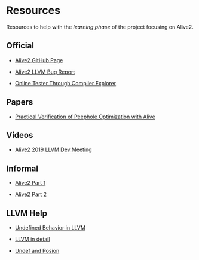 Resources
=========

Resources to help with the *learning phase* of the project focusing on Alive2.

Official
--------

* [Alive2 GitHub Page](https://github.com/AliveToolkit/alive2)

* [Alive2 LLVM Bug Report](https://github.com/AliveToolkit/alive2/blob/master/BugList.md)

* [Online Tester Through Compiler Explorer](https://alive2.llvm.org/ce/)

Papers
------

* [Practical Verification of Peephole Optimization with Alive](https://dl.acm.org/doi/pdf/10.1145/3166064)


Videos
------

* [Alive2 2019 LLVM Dev Meeting](https://www.youtube.com/watch?v=paJhdBp_iA4)


Informal
--------

* [Alive2 Part 1](https://blog.regehr.org/archives/1722)

* [Alive2 Part 2](https://blog.regehr.org/archives/1737)

LLVM Help
--------

* [Undefined Behavior in LLVM](https://www.cs.utah.edu/~regehr/llvm-ub.pdf)

* [LLVM in detail](https://www.cs.cmu.edu/afs/cs/academic/class/15745-s13/public/lectures/L6-LLVM-Detail-1up.pdf)

* [Undef and Posion](https://llvm.org/devmtg/2020-09/slides/Lee-UndefPoison.pdf)

